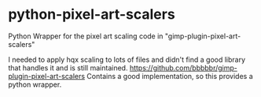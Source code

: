 # python-pixel-art-scalers

Python Wrapper for the pixel art scaling code in "gimp-plugin-pixel-art-scalers"

I needed to apply hqx scaling to lots of files and didn't find a good library that handles it and is still maintained. 
https://github.com/bbbbbr/gimp-plugin-pixel-art-scalers
Contains a good implementation, so this provides a python wrapper.
